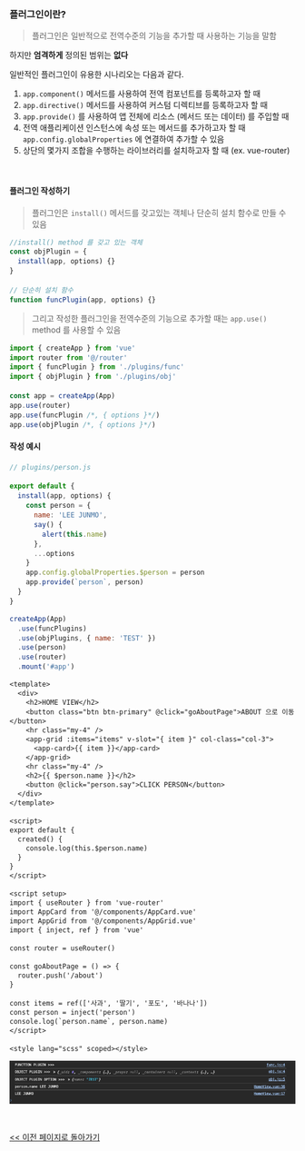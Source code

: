 ### 플러그인이란?

> 플러그인은 일반적으로 전역수준의 기능을 추가할 때 사용하는 기능을 말함

하지만 **엄격하게** 정의된 범위는 **없다**

일반적인 플러그인이 유용한 시나리오는 다음과 같다.

1. `app.component()` 메서드를 사용하여 전역 컴포넌트를 등록하고자 할 때
2. `app.directive()` 메서드를 사용하여 커스텀 디렉티브를 등록하고자 할 때
3. `app.provide()` 를 사용하여 앱 전체에 리소스 (메서드 또는 데이터) 를 주입할 때
4. 전역 애플리케이션 인스턴스에 속성 또는 메서드를 추가하고자 할 때 `app.config.globalProperties` 에 연결하여 추가할 수 있음
5. 상단의 몇가지 조합을 수행하는 라이브러리를 설치하고자 할 때 (ex. vue-router)

<br/>

#### 플러그인 작성하기

> 플러그인은 `install()` 메서드를 갖고있는 객체나 단순히 설치 함수로 만들 수 있음

```javascript
//install() method 를 갖고 있는 객체
const objPlugin = {
  install(app, options) {}
}

// 단순히 설치 함수
function funcPlugin(app, options) {}
```

> 그리고 작성한 플러그인을 전역수준의 기능으로 추가할 때는 `app.use()` method 를 사용할 수 있음

```javascript
import { createApp } from 'vue'
import router from '@/router'
import { funcPlugin } from './plugins/func'
import { objPlugin } from './plugins/obj'

const app = createApp(App)
app.use(router)
app.use(funcPlugin /*, { options }*/)
app.use(objPlugin /*, { options }*/)
```

#### 작성 예시

```javascript
// plugins/person.js

export default {
  install(app, options) {
    const person = {
      name: 'LEE JUNMO',
      say() {
        alert(this.name)
      },
      ...options
    }
    app.config.globalProperties.$person = person
    app.provide(`person`, person)
  }
}
```

```javascript
createApp(App)
  .use(funcPlugins)
  .use(objPlugins, { name: 'TEST' })
  .use(person)
  .use(router)
  .mount('#app')
```

```vue
<template>
  <div>
    <h2>HOME VIEW</h2>
    <button class="btn btn-primary" @click="goAboutPage">ABOUT 으로 이동</button>
    <hr class="my-4" />
    <app-grid :items="items" v-slot="{ item }" col-class="col-3">
      <app-card>{{ item }}</app-card>
    </app-grid>
    <hr class="my-4" />
    <h2>{{ $person.name }}</h2>
    <button @click="person.say">CLICK PERSON</button>
  </div>
</template>

<script>
export default {
  created() {
    console.log(this.$person.name)
  }
}
</script>

<script setup>
import { useRouter } from 'vue-router'
import AppCard from '@/components/AppCard.vue'
import AppGrid from '@/components/AppGrid.vue'
import { inject, ref } from 'vue'

const router = useRouter()

const goAboutPage = () => {
  router.push('/about')
}

const items = ref(['사과', '딸기', '포도', '바나나'])
const person = inject('person')
console.log(`person.name`, person.name)
</script>

<style lang="scss" scoped></style>
```

![plugins-image](./images//image-03.png)

<br/>

[<< 이전 페이지로 돌아가기](../../README.md)
